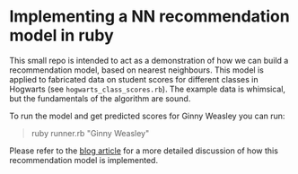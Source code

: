 # Implementing a NN recommendation model in ruby

This small repo is intended to act as a demonstration of how we can 
build a recommendation model, based on nearest neighbours.
This model is applied to fabricated data on student scores for
different classes in Hogwarts (see `hogwarts_class_scores.rb`).
The example data is whimsical, but the fundamentals of the algorithm
are sound.

To run the model and get predicted scores for Ginny Weasley you can run:

> ruby runner.rb "Ginny Weasley"


Please refer to the [blog
article](https://www.vector-logic.com/blog/posts/implementing-nearest-neighbout-recommendations-in-ruby)
for a more detailed discussion of how this recommendation model is
implemented.
